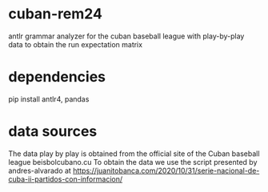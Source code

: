 # cuban-rem24
antlr grammar analyzer for the cuban baseball league with play-by-play data to obtain the run expectation matrix

# dependencies
pip install antlr4, pandas

# data sources
The data play by play is obtained from the official site of the Cuban baseball league beisbolcubano.cu
To obtain the data we use the script presented by andres-alvarado at https://juanitobanca.com/2020/10/31/serie-nacional-de-cuba-ii-partidos-con-informacion/
